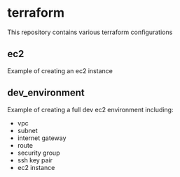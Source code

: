 # terraform
This repository contains various terraform configurations

## ec2
Example of creating an ec2 instance

## dev_environment
Example of creating a full dev ec2 environment including:
- vpc
- subnet
- internet gateway
- route
- security group
- ssh key pair
- ec2 instance
